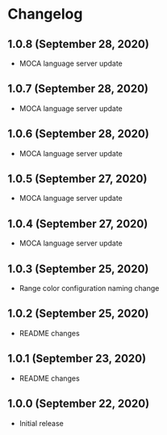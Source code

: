 # Changelog

## 1.0.8 (September 28, 2020)
* MOCA language server update

## 1.0.7 (September 28, 2020)
* MOCA language server update

## 1.0.6 (September 28, 2020)
* MOCA language server update

## 1.0.5 (September 27, 2020)
* MOCA language server update

## 1.0.4 (September 27, 2020)
* MOCA language server update

## 1.0.3 (September 25, 2020)
* Range color configuration naming change

## 1.0.2 (September 25, 2020)
* README changes

## 1.0.1 (September 23, 2020)
* README changes

## 1.0.0 (September 22, 2020)
* Initial release